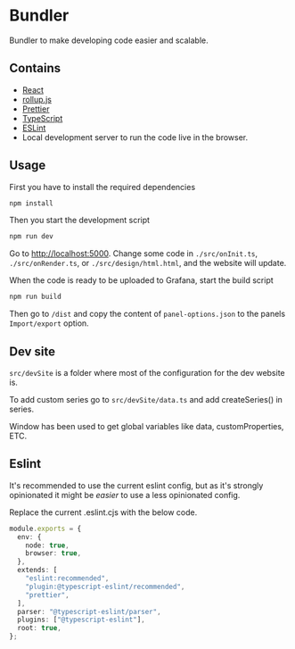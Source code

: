 # Bundler

Bundler to make developing code easier and scalable.

## Contains

- [React](https://reactjs.org/)
- [rollup.js](https://rollupjs.org/)
- [Prettier](https://prettier.io/)
- [TypeScript](https://www.typescriptlang.org/)
- [ESLint](https://eslint.org/)
- Local development server to run the code live in the browser.

## Usage

First you have to install the required dependencies

```bash
npm install
```

Then you start the development script

```bash
npm run dev
```

Go to <http://localhost:5000>. Change some code in `./src/onInit.ts`, `./src/onRender.ts`, or `./src/design/html.html`, and the website will update.

When the code is ready to be uploaded to Grafana, start the build script

```bash
npm run build
```

Then go to `/dist` and copy the content of `panel-options.json` to the panels `Import/export` option.

## Dev site

`src/devSite` is a folder where most of the configuration for the dev website is.

To add custom series go to `src/devSite/data.ts` and add createSeries() in series.

Window has been used to get global variables like data, customProperties, ETC.

## Eslint

It's recommended to use the current eslint config, but as it's strongly opinionated it might be _easier_ to use a less opinionated config.

Replace the current .eslint.cjs with the below code.

```ts
module.exports = {
  env: {
    node: true,
    browser: true,
  },
  extends: [
    "eslint:recommended",
    "plugin:@typescript-eslint/recommended",
    "prettier",
  ],
  parser: "@typescript-eslint/parser",
  plugins: ["@typescript-eslint"],
  root: true,
};
```
